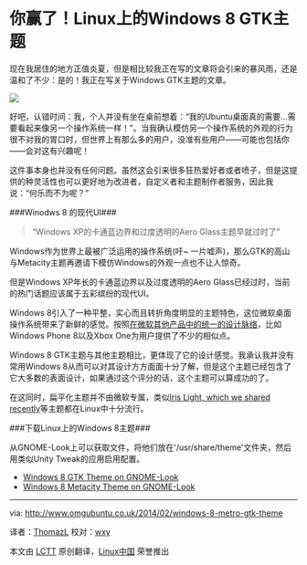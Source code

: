 你赢了！Linux上的Windows 8 GTK主题
=============================================================================

现在我居住的地方正值炎夏，但是相比较我正在写的文章将会引来的暴风雨，还是温和了不少：是的！我正在写关于Windows GTK主题的文章。

![](http://www.omgubuntu.co.uk/wp-content/uploads/2014/02/windows-8-gtk-theme.png)

好吧，认错时间：我，个人并没有坐在桌前想着：“我的Ubuntu桌面真的需要...需要看起来像另一个操作系统一样！”。当我确认模仿另一个操作系统的外观的行为很不对我的胃口时，但世界上有那么多的用户，没准有些用户——可能也包括你——会对这有兴趣呢！

这件事本身也并没有任何问题。虽然这会引来很多狂热爱好者或者喷子，但是这提供的种灵活性也可以更好地为改进者，自定义者和主题制作者服务，因此我说：“何乐而不为呢？”

###Winodws 8 的现代UI###

> “Windows XP的卡通蓝边界和过度透明的Aero Glass主题早就过时了”

Windows作为世界上最被广泛运用的操作系统(吁~ 一片嘘声)，那么GTK的高山与Metacity主题再邀请下模仿Windows的外观一点也不让人惊奇。

但是Windows XP年长的卡通蓝边界以及过度透明的Aero Glass已经过时，当前的热门话题应该属于五彩缤纷的现代UI。

Windows 8引入了一种平整，实心而且转折角度明显的主题特色，这位微软桌面操作系统带来了新鲜的感觉。按照[在微软其他产品中的统一的设计脉络][1]，比如Windows Phone 8以及Xbox One为用户提供了不少的相似点。

Windows 8 GTK主题与其他主题相比，更体现了它的设计感觉。我承认我并没有常用Windows 8从而可以对其设计方方面面十分了解，但是这个主题已经包含了它大多数的表面设计，如果通过这个评分的话，这个主题可以算成功的了。

在这同时，扁平化主题并不由微软专属，类似[Iris Light, which we shared recently][2]等主题都在Linux中十分流行。

###下载Linux上的Windows 8主题###

从GNOME-Look上可以获取文件，将他们放在'/usr/share/theme'文件夹，然后用类似Unity Tweak的应用启用配置。


- [Windows 8 GTK Theme on GNOME-Look][3]
- [Windows 8 Metacity Theme on GNOME-Look][4]

--------------------------------------------------------------------------------

via: http://www.omgubuntu.co.uk/2014/02/windows-8-metro-gtk-theme

译者：[ThomazL](https://github.com/ThomazL) 校对：[wxy](https://github.com/wxy)

本文由 [LCTT](https://github.com/LCTT/TranslateProject) 原创翻译，[Linux中国](http://linux.cn/) 荣誉推出

[1]:http://en.wikipedia.org/wiki/Metro_(design_language)
[2]:http://www.omgubuntu.co.uk/2014/01/iris-flat-gtk-theme-for-linux
[3]:http://gnome-look.org/content/show.php?content=158721
[4]:http://gnome-look.org/content/show.php/Windows+8+modern+UI?content=157024
